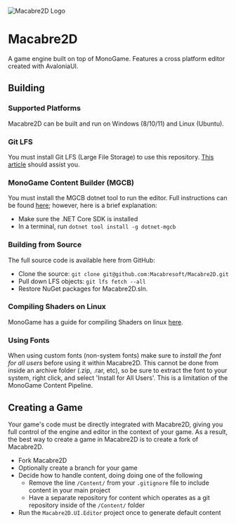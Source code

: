 ![Macabre2D Logo](icon.png "Macabre2D Logo")

# Macabre2D

A game engine built on top of MonoGame. Features a cross platform editor created with AvaloniaUI.

## Building

### Supported Platforms

Macabre2D can be built and run on Windows (8/10/11) and Linux (Ubuntu).

### Git LFS

You must install Git LFS (Large File Storage) to use this repository. [This article](https://help.github.com/en/articles/installing-git-large-file-storage) should assist you.

### MonoGame Content Builder (MGCB)

You must install the MGCB dotnet tool to run the editor. Full instructions can be found [here](https://docs.monogame.net/articles/tools/mgcb.html); however, here is a brief explanation:

* Make sure the .NET Core SDK is installed
* In a terminal, run `dotnet tool install -g dotnet-mgcb`

### Building from Source

The full source code is available here from GitHub:

* Clone the source: `git clone git@github.com:Macabresoft/Macabre2D.git`
* Pull down LFS objects: `git lfs fetch --all`
* Restore NuGet packages for Macabre2D.sln.

### Compiling Shaders on Linux

MonoGame has a guide for compiling Shaders on linux [here](https://docs.monogame.net/articles/getting_started/1_setting_up_your_development_environment_ubuntu.html#install-mgcb-editor).

### Using Fonts

When using custom fonts (non-system fonts) make sure to *install the font for all users* before using it within Macabre2D. This cannot be done from inside an archive folder (.zip, .rar, etc), so be sure to extract the font to your system,
right click, and select 'Install for All Users'. This is a limitation of the MonoGame Content Pipeline.

## Creating a Game

Your game's code must be directly integrated with Macabre2D, giving you full control of the engine and editor in the context of your game. As a result, the best way to create a game in Macabre2D is to create a fork of Macabre2D.

* Fork Macabre2D
* Optionally create a branch for your game
* Decide how to handle content, doing doing one of the following
    * Remove the line `/Content/` from your `.gitignore` file to include content in your main project
    * Have a separate repository for content which operates as a git repository inside of the `/Content/` folder
* Run the `Macabre2D.UI.Editor` project once to generate default content

